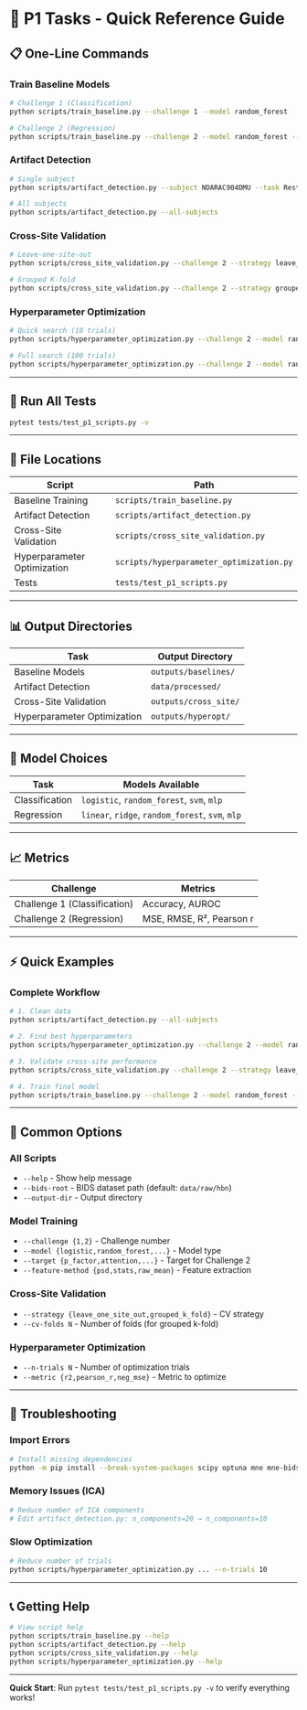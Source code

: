 # 🚀 P1 Tasks - Quick Reference Guide

## 📋 One-Line Commands

### Train Baseline Models
```bash
# Challenge 1 (Classification)
python scripts/train_baseline.py --challenge 1 --model random_forest

# Challenge 2 (Regression)
python scripts/train_baseline.py --challenge 2 --model random_forest --target p_factor
```

### Artifact Detection
```bash
# Single subject
python scripts/artifact_detection.py --subject NDARAC904DMU --task RestingState

# All subjects
python scripts/artifact_detection.py --all-subjects
```

### Cross-Site Validation
```bash
# Leave-one-site-out
python scripts/cross_site_validation.py --challenge 2 --strategy leave_one_site_out

# Grouped K-fold
python scripts/cross_site_validation.py --challenge 2 --strategy grouped_k_fold --cv-folds 5
```

### Hyperparameter Optimization
```bash
# Quick search (10 trials)
python scripts/hyperparameter_optimization.py --challenge 2 --model random_forest --n-trials 10

# Full search (100 trials)
python scripts/hyperparameter_optimization.py --challenge 2 --model random_forest --n-trials 100
```

---

## 🧪 Run All Tests
```bash
pytest tests/test_p1_scripts.py -v
```

---

## 📂 File Locations

| Script | Path |
|--------|------|
| Baseline Training | `scripts/train_baseline.py` |
| Artifact Detection | `scripts/artifact_detection.py` |
| Cross-Site Validation | `scripts/cross_site_validation.py` |
| Hyperparameter Optimization | `scripts/hyperparameter_optimization.py` |
| Tests | `tests/test_p1_scripts.py` |

---

## 📊 Output Directories

| Task | Output Directory |
|------|------------------|
| Baseline Models | `outputs/baselines/` |
| Artifact Detection | `data/processed/` |
| Cross-Site Validation | `outputs/cross_site/` |
| Hyperparameter Optimization | `outputs/hyperopt/` |

---

## 🎯 Model Choices

| Task | Models Available |
|------|------------------|
| Classification | `logistic`, `random_forest`, `svm`, `mlp` |
| Regression | `linear`, `ridge`, `random_forest`, `svm`, `mlp` |

---

## 📈 Metrics

| Challenge | Metrics |
|-----------|---------|
| Challenge 1 (Classification) | Accuracy, AUROC |
| Challenge 2 (Regression) | MSE, RMSE, R², Pearson r |

---

## ⚡ Quick Examples

### Complete Workflow
```bash
# 1. Clean data
python scripts/artifact_detection.py --all-subjects

# 2. Find best hyperparameters
python scripts/hyperparameter_optimization.py --challenge 2 --model random_forest --n-trials 50

# 3. Validate cross-site performance
python scripts/cross_site_validation.py --challenge 2 --strategy leave_one_site_out

# 4. Train final model
python scripts/train_baseline.py --challenge 2 --model random_forest --target p_factor
```

---

## 🔧 Common Options

### All Scripts
- `--help` - Show help message
- `--bids-root` - BIDS dataset path (default: `data/raw/hbn`)
- `--output-dir` - Output directory

### Model Training
- `--challenge {1,2}` - Challenge number
- `--model {logistic,random_forest,...}` - Model type
- `--target {p_factor,attention,...}` - Target for Challenge 2
- `--feature-method {psd,stats,raw_mean}` - Feature extraction

### Cross-Site Validation
- `--strategy {leave_one_site_out,grouped_k_fold}` - CV strategy
- `--cv-folds N` - Number of folds (for grouped k-fold)

### Hyperparameter Optimization
- `--n-trials N` - Number of optimization trials
- `--metric {r2,pearson_r,neg_mse}` - Metric to optimize

---

## 🐛 Troubleshooting

### Import Errors
```bash
# Install missing dependencies
python -m pip install --break-system-packages scipy optuna mne mne-bids
```

### Memory Issues (ICA)
```bash
# Reduce number of ICA components
# Edit artifact_detection.py: n_components=20 → n_components=10
```

### Slow Optimization
```bash
# Reduce number of trials
python scripts/hyperparameter_optimization.py ... --n-trials 10
```

---

## 📞 Getting Help

```bash
# View script help
python scripts/train_baseline.py --help
python scripts/artifact_detection.py --help
python scripts/cross_site_validation.py --help
python scripts/hyperparameter_optimization.py --help
```

---

**Quick Start**: Run `pytest tests/test_p1_scripts.py -v` to verify everything works!
